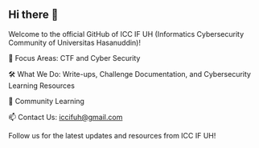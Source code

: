## Hi there 👋


Welcome to the official GitHub of ICC IF UH (Informatics Cybersecurity Community of Universitas Hasanuddin)!

🌟 Focus Areas: CTF and Cyber Security

🛠️ What We Do: Write-ups, Challenge Documentation, and Cybersecurity Learning Resources

🌱 Community Learning

📫 Contact Us: iccifuh@gmail.com

Follow us for the latest updates and resources from ICC IF UH!


